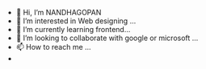 - 👋 Hi, I’m NANDHAGOPAN
- 👀 I’m interested in Web designing ...
- 🌱 I’m currently learning frontend...
- 💞️ I’m looking to collaborate with google or microsoft ...
- 📫 How to reach me ...
- 

<!---
NANDHAGOPN/NANDHAGOPN is a ✨ special ✨ repository because its `README.md` (this file) appears on your GitHub profile.
You can click the Preview link to take a look at your changes.
--->
